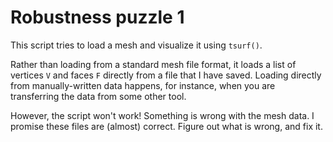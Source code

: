# Robustness puzzle 1

This script tries to load a mesh and visualize it using `tsurf()`. 

Rather than loading from a standard mesh file format, it loads a list of vertices `V` and faces `F` directly from a file that I have saved. Loading directly from manually-written data happens, for instance, when you are transferring the data from some other tool.

However, the script won't work! Something is wrong with the mesh data. I promise these files are (almost) correct. Figure out what is wrong, and fix it.
